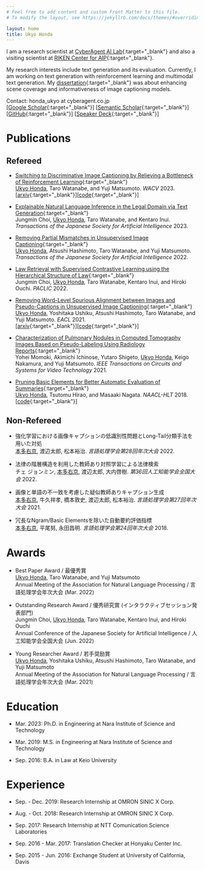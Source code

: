 ```yaml
---
# Feel free to add content and custom Front Matter to this file.
# To modify the layout, see https://jekyllrb.com/docs/themes/#overriding-theme-defaults

layout: home
title: Ukyo Honda
---
```


I am a research scientist at [CyberAgent AI Lab](https://cyberagent.ai/ailab/){:target="_blank"} and also a visiting scientist at [RIKEN Center for AIP](https://www.riken.jp/en/research/labs/aip/goalorient_tech/knowl_acqui/index.html){:target="_blank"}. 

My research interests include text generation and its evaluation.
Currently, I am working on text generation with reinforcement learning and multimodal text generation.
My [dissertation](https://library.naist.jp/opac/en/book/106967){:target="_blank"} was about enhancing scene coverage and informativeness of image captioning models.

Contact: honda_ukyo at cyberagent.co.jp  
[[Google Scholar](https://scholar.google.com/citations?view_op=list_works&hl=en&user=Cf48JmIAAAAJ&gmla=AJsN-F7cFOhEmj5wyPEjy3woOW4WiBiQFhraO_3UN_fCxQH0fbq8XZJfyShqQo402HnFePvN9hgn3pHoLY0My0X4s-cWUm46plZ7CvgUqxBH375gTxt-Yy3ZxkQYg6oWawg65NHEjeYN){:target="_blank"}] [[Semantic Scholar](https://www.semanticscholar.org/author/Ukyo-Honda/46205964){:target="_blank"}] [[GitHub](https://github.com/ukyh){:target="_blank"}] [[Speaker Deck](https://speakerdeck.com/ukyh){:target="_blank"}]

# Publications

## Refereed

* [Switching to Discriminative Image Captioning by Relieving a Bottleneck of Reinforcement Learning](https://openaccess.thecvf.com/content/WACV2023/papers/Honda_Switching_to_Discriminative_Image_Captioning_by_Relieving_a_Bottleneck_of_WACV_2023_paper.pdf){:target="_blank"}  
<u>Ukyo Honda</u>, Taro Watanabe, and Yuji Matsumoto. *WACV* 2023.  
[[arxiv](https://arxiv.org/abs/2212.03230){:target="_blank"}][[code](https://github.com/ukyh/switch_disc_caption){:target="_blank"}]

* [Explainable Natural Language Inference in the Legal Domain via Text Generation](https://www.jstage.jst.go.jp/article/tjsai/38/3/38_38-3_C-MB6/_article/-char/en){:target="_blank"}  
Jungmin Choi, <u>Ukyo Honda</u>, Taro Watanabe, and Kentaro Inui. *Transactions of the Japanese Society for Artificial Intelligence* 2023.  

* [Removing Partial Mismatches in Unsupervised Image Captioning](https://www.jstage.jst.go.jp/article/tjsai/37/2/37_37-2_H-L82/_article/-char/en){:target="_blank"}  
<u>Ukyo Honda</u>, Atsushi Hashimoto, Taro Watanabe, and Yuji Matsumoto. *Transactions of the Japanese Society for Artificial Intelligence* 2022.  

* [Law Retrieval with Supervised Contrastive Learning using the Hierarchical Structure of Law](https://aclanthology.org/2022.paclic-1.65/){:target="_blank"}  
Jungmin Choi, <u>Ukyo Honda</u>, Taro Watanabe, Kentaro Inui, and Hiroki Ouchi. *PACLIC* 2022.  

* [Removing Word-Level Spurious Alignment between Images and Pseudo-Captions in Unsupervised Image Captioning](https://aclanthology.org/2021.eacl-main.323/){:target="_blank"}  
<u>Ukyo Honda</u>, Yoshitaka Ushiku, Atsushi Hashimoto, Taro Watanabe, and Yuji Matsumoto. *EACL* 2021.  
[[arxiv](https://arxiv.org/abs/2104.13872){:target="_blank"}][[code](https://github.com/ukyh/RemovingSpuriousAlignment){:target="_blank"}]

* [Characterization of Pulmonary Nodules in Computed Tomography Images Based on Pseudo-Labeling Using Radiology Reports](https://ieeexplore.ieee.org/abstract/document/9402853/){:target="_blank"}  
Yohei Momoki, Akimichi Ichinose, Yutaro Shigeto, <u>Ukyo Honda</u>, Keigo Nakamura, and Yuji Matsumoto. *IEEE Transactions on Circuits and Systems for Video Technology* 2021.   

* [Pruning Basic Elements for Better Automatic Evaluation of Summaries](https://aclanthology.org/N18-2104/){:target="_blank"}  
<u>Ukyo Honda</u>, Tsutomu Hirao, and Masaaki Nagata. *NAACL-HLT* 2018.  
[[code](https://github.com/ukyh/prunedBE){:target="_blank"}]

## Non-Refereed

* 強化学習における画像キャプションの低識別性問題とLong-Tail分類手法を用いた対処  
<u>本多右京</u>, 渡辺太郎, 松本裕治. *言語処理学会第28回年次大会* 2022.

* 法律の階層構造を利用した教師あり対照学習による法律検索  
チェ ジョンミン, <u>本多右京</u>, 渡辺太郎, 大内啓樹. *第36回人工知能学会全国大会* 2022.

* 画像と単語の不一致を考慮した疑似教師ありキャプション生成  
<u>本多右京</u>, 牛久祥孝, 橋本敦史, 渡辺太郎, 松本裕治. *言語処理学会第27回年次大会* 2021.

* 冗長なNgram/Basic Elementsを除いた自動要約評価指標  
<u>本多右京</u>, 平尾努, 永田昌明. *言語処理学会第24回年次大会* 2018.


# Awards

* Best Paper Award / 最優秀賞  
<u>Ukyo Honda</u>, Taro Watanabe, and Yuji Matsumoto  
Annual Meeting of the Association for Natural Language Processing / 言語処理学会年次大会 (Mar. 2022)

* Outstanding Research Award / 優秀研究賞 (インタラクティブセッション発表部門)  
Jungmin Choi, <u>Ukyo Honda</u>, Taro Watanabe, Kentaro Inui, and Hiroki Ouchi  
Annual Conference of the Japanese Society for Artificial Intelligence / 人工知能学会全国大会 (Jun. 2022)

* Young Researcher Award / 若手奨励賞  
<u>Ukyo Honda</u>, Yoshitaka Ushiku, Atsushi Hashimoto, Taro Watanabe, and Yuji Matsumoto  
Annual Meeting of the Association for Natural Language Processing / 言語処理学会年次大会 (Mar. 2021)


# Education

* Mar. 2023: Ph.D. in Engineering at Nara Institute of Science and Technology

* Mar. 2019: M.S. in Engineering at Nara Institute of Science and Technology

* Sep. 2016: B.A. in Law at Keio University


# Experience

* Sep. - Dec. 2019: Research Internship at OMRON SINIC X Corp.

* Aug. - Oct. 2018: Research Internship at OMRON SINIC X Corp.

* Sep. 2017: Research Internship at NTT Comunication Science Laboratories

* Sep. 2016 - Mar. 2017: Translation Checker at Honyaku Center Inc.

* Sep. 2015 - Jun. 2016: Exchange Student at University of California, Davis

